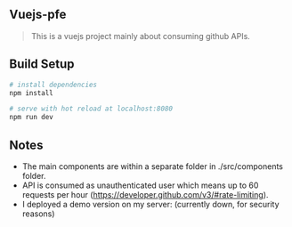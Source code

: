 ## Vuejs-pfe

> This is a vuejs project mainly about consuming github APIs.

## Build Setup

``` bash
# install dependencies
npm install

# serve with hot reload at localhost:8080
npm run dev
```
## Notes

* The main components are within a separate folder in ./src/components folder.
* API is consumed as unauthenticated user which means up to 60 requests per hour (https://developer.github.com/v3/#rate-limiting).
* I deployed a demo version on my server: (currently down, for security reasons)

